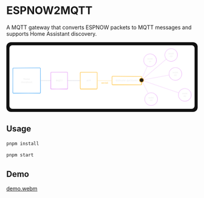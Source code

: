 # ESPNOW2MQTT

A MQTT gateway that converts ESPNOW packets to MQTT messages and supports Home Assistant discovery.

<div style="background:#111; padding:8px; display:inline-block; border-radius:12px;">
  <img src="docs/assets/overview.png" alt="Overview" style="border-radius:8px; display:block;" />
</div>


## Usage

```bash
pnpm install
```

```bash
pnpm start
```

## Demo

[demo.webm](https://github.com/user-attachments/assets/049065f9-64cb-4f12-8930-6649b20406bf)
